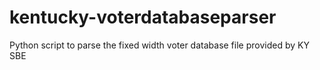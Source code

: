 # kentucky-voterdatabaseparser
Python script to parse the fixed width voter database file provided by KY SBE
